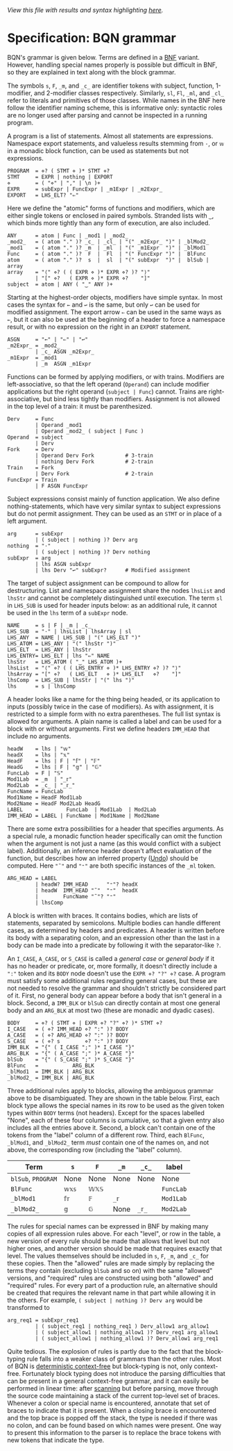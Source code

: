 *View this file with results and syntax highlighting [here](https://mlochbaum.github.io/BQN/spec/grammar.html).*

# Specification: BQN grammar

BQN's grammar is given below. Terms are defined in a [BNF](https://en.wikipedia.org/wiki/Backus%E2%80%93Naur_form) variant. However, handling special names properly is possible but difficult in BNF, so they are explained in text along with the block grammar.

The symbols `s`, `F`, `_m`, and `_c_` are identifier tokens with subject, function, 1-modifier, and 2-modifier classes respectively. Similarly, `sl`, `Fl`, `_ml`, and `_cl_` refer to literals and primitives of those classes. While names in the BNF here follow the identifier naming scheme, this is informative only: syntactic roles are no longer used after parsing and cannot be inspected in a running program.

A program is a list of statements. Almost all statements are expressions. Namespace export statements, and valueless results stemming from `·`, or `𝕨` in a monadic block function, can be used as statements but not expressions.

    PROGRAM  = ⋄? ( STMT ⋄ )* STMT ⋄?
    STMT     = EXPR | nothing | EXPORT
    ⋄        = ( "⋄" | "," | \n )+
    EXPR     = subExpr | FuncExpr | _m1Expr | _m2Expr_
    EXPORT   = LHS_ELT? "⇐"

Here we define the "atomic" forms of functions and modifiers, which are either single tokens or enclosed in paired symbols. Stranded lists with `‿`, which binds more tightly than any form of execution, are also included.

    ANY      = atom | Func | _mod1 | _mod2_
    _mod2_   = ( atom "." )? _c_ | _cl_ | "(" _m2Expr_ ")" | _blMod2_
    _mod1    = ( atom "." )? _m  | _ml  | "(" _m1Expr  ")" | _blMod1
    Func     = ( atom "." )?  F  |  Fl  | "(" FuncExpr ")" |  BlFunc
    atom     = ( atom "." )?  s  |  sl  | "(" subExpr  ")" |  blSub | array
    array    = "⟨" ⋄? ( ( EXPR ⋄ )* EXPR ⋄? )? "⟩"
             | "[" ⋄?   ( EXPR ⋄ )* EXPR ⋄?    "]"
    subject  = atom | ANY ( "‿" ANY )+

Starting at the highest-order objects, modifiers have simple syntax. In most cases the syntax for `←` and `↩` is the same, but only `↩` can be used for modified assignment. The export arrow `⇐` can be used in the same ways as `←`, but it can also be used at the beginning of a header to force a namespace result, or with no expression on the right in an `EXPORT` statement.

    ASGN     = "←" | "⇐" | "↩"
    _m2Expr_ = _mod2_
             | _c_ ASGN _m2Expr_
    _m1Expr  = _mod1
             | _m  ASGN _m1Expr

Functions can be formed by applying modifiers, or with trains. Modifiers are left-associative, so that the left operand (`Operand`) can include modifier applications but the right operand (`subject | Func`) cannot. Trains are right-associative, but bind less tightly than modifiers. Assignment is not allowed in the top level of a train: it must be parenthesized.

    Derv     = Func
             | Operand _mod1
             | Operand _mod2_ ( subject | Func )
    Operand  = subject
             | Derv
    Fork     = Derv
             | Operand Derv Fork          # 3-train
             | nothing Derv Fork          # 2-train
    Train    = Fork
             | Derv Fork                  # 2-train
    FuncExpr = Train
             | F ASGN FuncExpr

Subject expressions consist mainly of function application. We also define nothing-statements, which have very similar syntax to subject expressions but do not permit assignment. They can be used as an `STMT` or in place of a left argument.

    arg      = subExpr
             | ( subject | nothing )? Derv arg
    nothing  = "·"
             | ( subject | nothing )? Derv nothing
    subExpr  = arg
             | lhs ASGN subExpr
             | lhs Derv "↩" subExpr?      # Modified assignment

The target of subject assignment can be compound to allow for destructuring. List and namespace assignment share the nodes `lhsList` and `lhsStr` and cannot be completely distinguished until execution. The term `sl` in `LHS_SUB` is used for header inputs below: as an additional rule, it cannot be used in the `lhs` term of a `subExpr` node.

    NAME     = s | F | _m | _c_
    LHS_SUB  = "·" | lhsList | lhsArray | sl
    LHS_ANY  = NAME | LHS_SUB | "(" LHS_ELT ")"
    LHS_ATOM = LHS_ANY | "(" lhsStr ")"
    LHS_ELT  = LHS_ANY | lhsStr
    LHS_ENTRY= LHS_ELT | lhs "⇐" NAME
    lhsStr   = LHS_ATOM ( "‿" LHS_ATOM )+
    lhsList  = "⟨" ⋄? ( ( LHS_ENTRY ⋄ )* LHS_ENTRY ⋄? )? "⟩"
    lhsArray = "[" ⋄?   ( LHS_ELT   ⋄ )* LHS_ELT   ⋄?    "]"
    lhsComp  = LHS_SUB | lhsStr | "(" lhs ")"
    lhs      = s | lhsComp

A header looks like a name for the thing being headed, or its application to inputs (possibly twice in the case of modifiers). As with assignment, it is restricted to a simple form with no extra parentheses. The full list syntax is allowed for arguments. A plain name is called a label and can be used for a block with or without arguments. First we define headers `IMM_HEAD` that include no arguments.

    headW    = lhs | "𝕨"
    headX    = lhs | "𝕩"
    HeadF    = lhs | F | "𝕗" | "𝔽"
    HeadG    = lhs | F | "𝕘" | "𝔾"
    FuncLab  = F | "𝕊"
    Mod1Lab  = _m  | "_𝕣"
    Mod2Lab  = _c_ | "_𝕣_"
    FuncName = FuncLab
    Mod1Name = HeadF Mod1Lab
    Mod2Name = HeadF Mod2Lab HeadG
    LABEL    =         FuncLab  | Mod1Lab  | Mod2Lab
    IMM_HEAD = LABEL | FuncName | Mod1Name | Mod2Name

There are some extra possibilities for a header that specifies arguments. As a special rule, a monadic function header specifically can omit the function when the argument is not just a name (as this would conflict with a subject label). Additionally, an inference header doesn't affect evaluation of the function, but describes how an inferred property ([Undo](inferred.md#undo)) should be computed. Here `"˜"` and `"⁼"` are both specific instances of the `_ml` token.

    ARG_HEAD = LABEL
             | headW? IMM_HEAD      "⁼"? headX
             | headW  IMM_HEAD "˜"  "⁼"  headX
             |        FuncName "˜"? "⁼"
             | lhsComp

A block is written with braces. It contains bodies, which are lists of statements, separated by semicolons. Multiple bodies can handle different cases, as determined by headers and predicates. A header is written before its body with a separating colon, and an expression other than the last in a body can be made into a predicate by following it with the separator-like `?`.

An `I_CASE`, `A_CASE`, or `S_CASE` is called a *general case* or *general body* if it has no header or predicate, or, more formally, it doesn't directly include a `":"` token and its `BODY` node doesn't use the `EXPR ⋄? "?" ⋄?` case. A program must satisfy some additional rules regarding general cases, but these are not needed to resolve the grammar and shouldn't strictly be considered part of it. First, no general body can appear before a body that isn't general in a block. Second, a `IMM_BLK` or `blSub` can directly contain at most one general body and an `ARG_BLK` at most two (these are monadic and dyadic cases).

    BODY     = ⋄? ( STMT ⋄ | EXPR ⋄? "?" ⋄? )* STMT ⋄?
    I_CASE   = ( ⋄? IMM_HEAD ⋄? ":" )? BODY
    A_CASE   = ( ⋄? ARG_HEAD ⋄? ":" )? BODY
    S_CASE   = ( ⋄? s        ⋄? ":" )? BODY
    IMM_BLK  = "{" ( I_CASE ";" )* I_CASE "}"
    ARG_BLK  = "{" ( A_CASE ";" )* A_CASE "}"
    blSub    = "{" ( S_CASE ";" )* S_CASE "}"
    BlFunc   =           ARG_BLK
    _blMod1  = IMM_BLK | ARG_BLK
    _blMod2_ = IMM_BLK | ARG_BLK

Three additional rules apply to blocks, allowing the ambiguous grammar above to be disambiguated. They are shown in the table below. First, each block type allows the special names in its row to be used as the given token types within `BODY` terms (not headers). Except for the spaces labelled "None", each of these four columns is cumulative, so that a given entry also includes all the entries above it. Second, a block can't contain one of the tokens from the "label" column of a different row. Third, each `BlFunc`, `_blMod1`, and `_blMod2_` term *must* contain one of the names on, and not above, the corresponding row (including the "label" column).

| Term               | `s`    | `F`    | `_m`    | `_c_`    | label
|--------------------|--------|--------|---------|----------|-------
| `blSub`, `PROGRAM` | None   | None   | None    | None     | None
| `BlFunc`           | `𝕨𝕩𝕤`  | `𝕎𝕏𝕊`  |         |          | `FuncLab`
| `_blMod1`          | `𝕗𝕣`   | `𝔽`    | `_𝕣`    |          | `Mod1Lab`
| `_blMod2_`         | `𝕘`    | `𝔾`    | None    | `_𝕣_`    | `Mod2Lab`

The rules for special names can be expressed in BNF by making many copies of all expression rules above. For each "level", or row in the table, a new version of every rule should be made that allows that level but not higher ones, and another version should be made that requires exactly that level. The values themselves should be included in `s`, `F`, `_m`, and `_c_` for these copies. Then the "allowed" rules are made simply by replacing the terms they contain (excluding `blSub` and so on) with the same "allowed" versions, and "required" rules are constructed using both "allowed" and "required" rules. For every part of a production rule, an alternative should be created that requires the relevant name in that part while allowing it in the others. For example, `( subject | nothing )? Derv arg` would be transformed to

    arg_req1 = subExpr_req1
             | ( subject_req1 | nothing_req1 ) Derv_allow1 arg_allow1
             | ( subject_allow1 | nothing_allow1 )? Derv_req1 arg_allow1
             | ( subject_allow1 | nothing_allow1 )? Derv_allow1 arg_req1

Quite tedious. The explosion of rules is partly due to the fact that the block-typing rule falls into a weaker class of grammars than the other rules. Most of BQN is [deterministic context-free](https://en.wikipedia.org/wiki/Deterministic_context-free_grammar) but block-typing is not, only context-free. Fortunately block typing does not introduce the parsing difficulties that can be present in a general context-free grammar, and it can easily be performed in linear time: after [scanning](token.md) but before parsing, move through the source code maintaining a stack of the current top-level set of braces. Whenever a colon or special name is encountered, annotate that set of braces to indicate that it is present. When a closing brace is encountered and the top brace is popped off the stack, the type is needed if there was no colon, and can be found based on which names were present. One way to present this information to the parser is to replace the brace tokens with new tokens that indicate the type.
